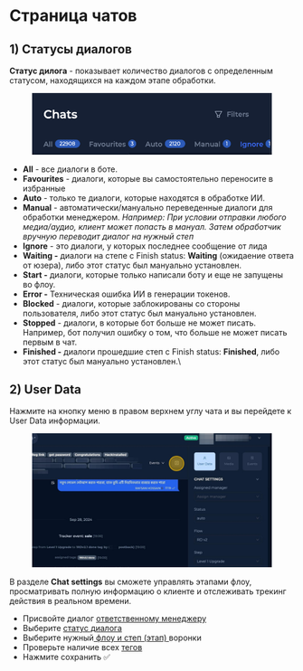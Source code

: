 # Страница чатов

## 1) Статусы диалогов&#x20;



**Статус дилога** - показывает количество диалогов с определенным статусом, находящихся на каждом этапе обработки.



<figure><img src="../../../.gitbook/assets/Screenshot 2024-09-28 at 22.43.52.png" alt=""><figcaption></figcaption></figure>

* **All** - все диалоги в боте.
* **Favourites** - диалоги, которые вы самостоятельно переносите в избранные&#x20;
* **Auto** - только те диалоги, которые находятся в обработке ИИ.
* **Manual** - автоматически/мануально переведенные диалоги для обработки менеджером. _Например: При условии отправки любого медиа/аудио, клиент может попасть в мануал. Затем обработчик вручную переводит диалог на нужный степ_&#x20;
* **Ignore** - это диалоги,  у которых последнее сообщение от лида
* **Waiting -** диалоги на степе с Finish status: **Waiting** (ожидаение ответа от юзера), либо этот статус был мануально установлен.
* **Start -** диалоги, которые только написали боту и еще не запущены во флоу.
* **Error -** Техническая ошибка ИИ в генерации токенов.
* **Blocked** - диалоги, которые заблокированы со стороны пользователя, либо этот статус был мануально установлен.
* **Stopped** - диалоги, в которые бот больше не может писать. Например, бот получил ошибку о том, что больше не может писать первым в чат.&#x20;
* **Finished -** диалоги прошедшие степ с Finish status: **Finished**, либо этот статус был мануально установлен.\


## 2) User Data&#x20;



Нажмите на кнопку меню в правом верхнем углу чата и вы перейдете к User Data информации.&#x20;

<figure><img src="../../../.gitbook/assets/Google Chrome Workflow - Step 1.png" alt=""><figcaption></figcaption></figure>

В разделе **Chat settings** вы сможете управлять этапами флоу, просматривать полную информацию о клиенте и отслеживать трекинг действия в реальном времени.

* Присвойте диалог [ответственному менеджеру](otlozhennye-soobsheniya.md)
* Выберите [статус диалога ](statusy.md)
* Выберите нужный[ флоу и степ (этап) ](flow-and-step.md)воронки&#x20;
* Проверьте наличие всех [тегов ](tegi.md)
* Нажмите сохранить ✅

